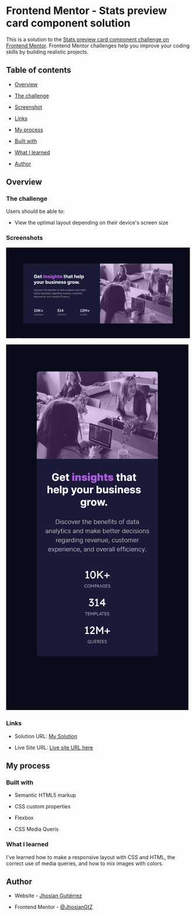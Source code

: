 # Frontend Mentor - Stats preview card component solution

  

This is a solution to the [Stats preview card component challenge on Frontend Mentor](https://www.frontendmentor.io/challenges/stats-preview-card-component-8JqbgoU62). Frontend Mentor challenges help you improve your coding skills by building realistic projects.

  

## Table of contents

  

-  [Overview](#overview)

-  [The challenge](#the-challenge)

-  [Screenshot](#screenshot)

-  [Links](#links)

-  [My process](#my-process)

-  [Built with](#built-with)

-  [What I learned](#what-i-learned)


-  [Author](#author)


  

  

## Overview

  

### The challenge

  

Users should be able to:

  

- View the optimal layout depending on their device's screen size

  

### Screenshots

  

![Desktop Screenshot](./design/screenshot-desktop.png)

![Mobile Screenshot](./design/screenshot-mobile.png)

  
  
  

### Links

  

- Solution URL: [My Solution](https://github.com/JhosianGtZ/Frontend-Mentor---Stats-preview-card-component-solution)

- Live Site URL: [Live site URL here](https://jhosiangtz.github.io/Frontend-Mentor---Stats-preview-card-component-solution)

  

## My process

  

### Built with

  

- Semantic HTML5 markup

- CSS custom properties

- Flexbox
- CSS Media Queris



  


### What I learned

  

I've learned how to make a responsive layout with CSS and HTML, the correct use of media queries, and how to mix images with colors.


  

## Author

  

- Website - [Jhosian Gutiérrez](https://jhosiangtz.github.io/portfolio/)

- Frontend Mentor - [@JhosianGtZ](https://www.frontendmentor.io/profile/JhosianGtZ)



  

